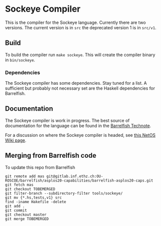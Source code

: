 # Sockeye Compiler
This is the compiler for the Sockeye language.
Currently there are two versions.
The current version is in `src` the deprecated version 1 is in `src/v1`.

## Build
To build the compiler run `make sockeye`.
This will create the compiler binary in `bin/sockeye`.

### Dependencies
The Sockeye compiler has some dependencies. Stay tuned for a list. A sufficient but probably not necessary set are the Haskell dependencies for Barrelfish.

## Documentation
The Sockeye compiler is work in progress.
The best source of documentation for the language can be found in the [Barrelfish Technote](http://www.barrelfish.org/publications/TN-025-Sockeye.pdf).

For a discussion on where the Sockeye compiler is headed, see [this NetOS Wiki page](https://wiki.netos.ethz.ch/Sockeye/Language).

## Merging from Barrelfish code

To update this repo from Barrelfish

```
git remote add mas git@gitlab.inf.ethz.ch:OU-ROSCOE/barrelfish/asplos20-capabilities/barrelfish-asplos20-caps.git
git fetch mas
git checkout TOBEMERGED
git filter-branch --subdirectory-filter tools/sockeye/
git mv {*.hs,tests,v1} src
find -iname Hakefile -delete
git add .
git commit
git checkout master
git merge TOBEMERGED
```

